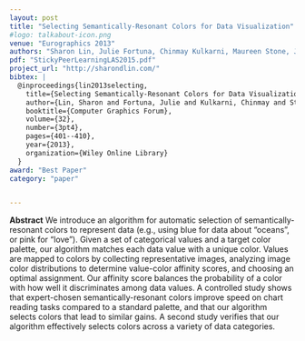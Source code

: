 ```yaml
---
layout: post
title: "Selecting Semantically‐Resonant Colors for Data Visualization"
#logo: talkabout-icon.png
venue: "Eurographics 2013"
authors: "Sharon Lin, Julie Fortuna, Chinmay Kulkarni, Maureen Stone, Jeffrey Heer"
pdf: "StickyPeerLearningLAS2015.pdf"
project_url: "http://sharondlin.com/"
bibtex: |
  @inproceedings{lin2013selecting,
    title={Selecting Semantically-Resonant Colors for Data Visualization},
    author={Lin, Sharon and Fortuna, Julie and Kulkarni, Chinmay and Stone, Maureen and Heer, Jeffrey},
    booktitle={Computer Graphics Forum},
    volume={32},
    number={3pt4},
    pages={401--410},
    year={2013},
    organization={Wiley Online Library}
  }
award: "Best Paper"
category: "paper"


---
```


**Abstract**  We introduce an algorithm for automatic selection of semantically-resonant colors to represent data (e.g., using blue for data about “oceans”, or pink for “love”). Given a set of categorical values and a target color palette, our algorithm matches each data value with a unique color. Values are mapped to colors by collecting representative images, analyzing image color distributions to determine value-color affinity scores, and choosing an optimal assignment. Our affinity score balances the probability of a color with how well it discriminates among data values. A controlled study shows that expert-chosen semantically-resonant colors improve speed on chart reading tasks compared to a standard palette, and that our algorithm selects colors that lead to similar gains. A second study verifies that our algorithm effectively selects colors across a variety of data categories.
